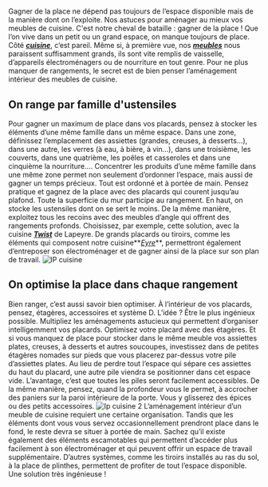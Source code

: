 ##
#
Gagner de la place ne dépend pas toujours de l’espace disponible mais de la manière dont on l’exploite. Nos astuces pour aménager au mieux vos meubles de cuisine.
C'est notre cheval de bataille : gagner de la place ! Que l’on vive dans un petit ou un grand espace, on manque toujours de place. Côté **_[cuisine](https://www.lapeyre.fr/cuisine-CCU0001)_**, c’est pareil. Même si, à première vue, nos **_[meubles](https://www.lapeyre.fr/cuisine-CCU0001/meubles-modeles-cuisine-CCN0010)_** nous paraissent suffisamment grands, ils sont vite remplis de vaisselle, d’appareils électroménagers ou de nourriture en tout genre. Pour ne plus manquer de rangements, le secret est de bien penser l’aménagement intérieur des meubles de cuisine.
##  On range par famille d'ustensiles
Pour gagner un maximum de place dans vos placards, pensez à stocker les éléments d’une même famille dans un même espace. Dans une zone, définissez l’emplacement des assiettes (grandes, creuses, à desserts…), dans une autre, les verres (à eau, à bière, à vin…), dans une troisième, les couverts, dans une quatrième, les poêles et casseroles et dans une cinquième la nourriture…. Concentrer les produits d’une même famille dans une même zone permet non seulement d’ordonner l’espace, mais aussi de gagner un temps précieux. Tout est ordonné et à portée de main.
Pensez pratique et gagnez de la place avec des placards qui courent jusqu’au plafond. Toute la superficie du mur participe au rangement. En haut, on stocke les ustensiles dont on se sert le moins. De la même manière, exploitez tous les recoins avec des meubles d’angle qui offrent des rangements profonds. Choisissez, par exemple, cette solution, avec la cuisine **_[Twist](https://www.lapeyre.fr/cuisine-twist-FPC200524)_** de Lapeyre. De grands placards ou tiroirs, comme les éléments qui composent notre cuisine**_[Eyre](https://www.lapeyre.fr/cuisine-eyre-FPC200555?xtmc=eyre&xtnp=1&xtcr=1)_**, permettront également d’entreposer son électroménager et de gagner ainsi de la place sur son plan de travail.
![IP cuisine](http://www.lapeyre.fr/img/contrib/30ed7cf66380615b/3.jpg)
##  On optimise la place dans chaque rangement
Bien ranger, c’est aussi savoir bien optimiser. À l’intérieur de vos placards, pensez, étagères, accessoires et système D. L’idée ? Être le plus ingénieux possible. Multipliez les aménagements astucieux qui permettent d’organiser intelligemment vos placards. Optimisez votre placard avec des étagères. Et si vous manquez de place pour stocker dans le même meuble vos assiettes plates, creuses, à desserts et autres soucoupes, investissez dans de petites étagères nomades sur pieds que vous placerez par-dessus votre pile d’assiettes plates. Au lieu de perdre tout l’espace qui sépare ces assiettes du haut du placard, une autre pile viendra se positionner dans cet espace vide. L’avantage, c’est que toutes les piles seront facilement accessibles.
De la même manière, pensez, quand la profondeur vous le permet, à accrocher des paniers sur la paroi intérieure de la porte. Vous y glisserez des épices ou des petits accessoires.
![Ip cuisine 2](http://www.lapeyre.fr/img/contrib/30ed7cf66380617a/2.jpg)
L’aménagement intérieur d’un meuble de cuisine requiert une certaine organisation. Tandis que les éléments dont vous vous servez occasionnellement prendront place dans le fond, le reste devra se situer à portée de main. Sachez qu’il existe également des éléments escamotables qui permettent d’accéder plus facilement à son électroménager et qui peuvent offrir un espace de travail supplémentaire.
D’autres systèmes, comme les tiroirs installés au ras du sol, à la place de plinthes, permettent de profiter de tout l’espace disponible. Une solution très ingénieuse !